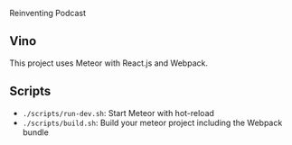 Reinventing Podcast

## Vino
This project uses Meteor with React.js and Webpack.


## Scripts

- `./scripts/run-dev.sh`: Start Meteor with hot-reload
- `./scripts/build.sh`: Build your meteor project including the Webpack bundle